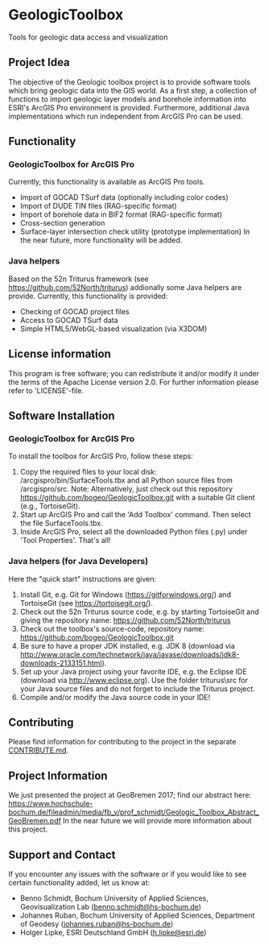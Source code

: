 # GeologicToolbox
Tools for geologic data access and visualization

## Project Idea
The objective of the Geologic toolbox project is to provide software tools which bring geologic data into the GIS world. 
As a first step, a collection of functions to import geologic layer models and borehole information into ESRI's ArcGIS Pro environment
is provided. Furthermore, additional Java implementations which run independent from ArcGIS Pro can be used.  

## Functionality
### GeologicToolbox for ArcGIS Pro
Currently, this functionality is available as ArcGIS Pro tools.  
- Import of GOCAD TSurf data (optionally including color codes)
- Import of DUDE TIN files (RAG-specific format)
- Import of borehole data in BIF2 format (RAG-specific format)
- Cross-section generation 
- Surface-layer intersection check utility (prototype implementation)
In the near future, more functionality will be added.

### Java helpers
Based on the 52n Triturus framework (see https://github.com/52North/triturus)  addionally some Java helpers are provide. Currently,  this functionality is provided: 
- Checking of GOCAD project files 
- Access to GOCAD TSurf data
- Simple HTML5/WebGL-based visualization (via X3DOM) 

## License information
This program is free software; you can redistribute it and/or modify it under the terms of the Apache License version 2.0. For further information please refer to 'LICENSE'-file.

## Software Installation 
### GeologicToolbox for ArcGIS Pro
To install the toolbox for ArcGIS Pro, follow these steps:
1. Copy the required files to your local disk: /arcgispro/bin/SurfaceTools.tbx and all Python source files from /arcgispro/src. Note: Alternatively, just check out this repository https://github.com/bogeo/GeologicToolbox.git with a suitable Git client (e.g., TortoiseGit).
2. Start up ArcGIS Pro and call the 'Add Toolbox' command. Then select the file SurfaceTools.tbx.
3. Inside ArcGIS Pro, select all the downloaded Python files (.py) under 'Tool Properties'. 
That's all!

### Java helpers (for Java Developers)
Here the "quick start" instructions are given:
1. Install Git, e.g. Git for Windows (https://gitforwindows.org/) and TortoiseGit (see https://tortoisegit.org/).
2. Check out the 52n Triturus source code, e.g. by starting TortoiseGit and giving the repository name: https://github.com/52North/triturus
3. Check out the toolbox's source-code, repository name: https://github.com/bogeo/GeologicToolbox.git
4. Be sure to have a proper JDK installed, e.g. JDK 8 (download via http://www.oracle.com/technetwork/java/javase/downloads/jdk8-downloads-2133151.html).
5. Set up your Java project using your favorite IDE, e.g. the Eclipse IDE (download via http://www.eclipse.org). Use the folder triturus\src for your Java source files and do not forget to include the Triturus project.    
6. Compile and/or modify the Java source code in your IDE!

## Contributing
Please find information for contributing to the project in the separate [CONTRIBUTE.md](CONTRIBUTE.md).

## Project Information
We just presented the project at GeoBremen 2017; find our abstract here: https://www.hochschule-bochum.de/fileadmin/media/fb_v/prof_schmidt/Geologic_Toolbox_Abstract_GeoBremen.pdf
In the near future we will provide more information about this project. 

## Support and Contact
If you encounter any issues with the software or if you would like to see certain functionality added, let us know at:
- Benno Schmidt, Bochum University of Applied Sciences, Geovisualization Lab (benno.schmidt@hs-bochum.de)
- Johannes Ruban, Bochum University of Applied Sciences, Department of Geodesy (johannes.ruban@hs-bochum.de)
- Holger Lipke, ESRI Deutschland GmbH (h.lipke@esri.de)
